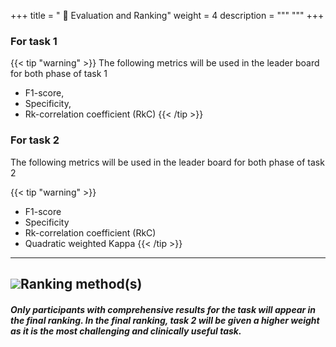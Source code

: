 +++
title = " 🔎 Evaluation and Ranking"
weight = 4
description = """ """
+++



### For task 1


{{< tip "warning" >}}
The following metrics will be used in the leader board for both phase of task 1  

*   F1-score,
*   Specificity,
*   Rk-correlation coefficient (RkC)
{{< /tip >}}
### For task 2

The following metrics will be used in the leader board for both phase of task 2

{{< tip "warning" >}}
*   F1-score
*   Specificity
*   Rk-correlation coefficient (RkC)  
*   Quadratic weighted Kappa
{{< /tip >}}
  

* * *

![](https://encrypted-tbn0.gstatic.com/images?q=tbn:ANd9GcTkx6FVxZ3dsF0NJh5Dm24l__x1l0ZS3zkVEQ&usqp=CAU)Ranking method(s)
-------------------------------------------------------------------------------------------------------------------------

##### _Only participants with comprehensive results for the task will appear in the final ranking. In the final ranking, task 2 will be given a higher weight as it is the most challenging and clinically useful task._